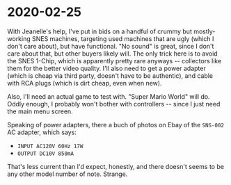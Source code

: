 # 2020-02-25

With Jeanelle's help, I've put in bids on a handful of crummy but
mostly-working SNES machines, targeting used machines that are ugly (which I
don't care about), but have functional. "No sound" is great, since I don't
care about that, but other buyers likely will. The only trick here is to avoid
the SNES 1-Chip, which is apparently pretty rare anyways -- collectors like
them for the better video quality. I'll also need to get a power adapter
(which is cheap via third party, doesn't have to be authentic), and cable with
RCA plugs (which is dirt cheap, even when new).

Also, I'll need an actual game to test with. "Super Mario World" will do.
Oddly enough, I probably won't bother with controllers -- since I just need the
main menu screen.

Speaking of power adapters, there a buch of photos on Ebay of the `SNS-002` AC
adapter, which says:

*   `INPUT AC120V 60Hz 17W`
*   `OUTPUT DC10V 850mA`

That's less current than I'd expect, honestly, and there doesn't seems to be
any other model number of note. Strange.
